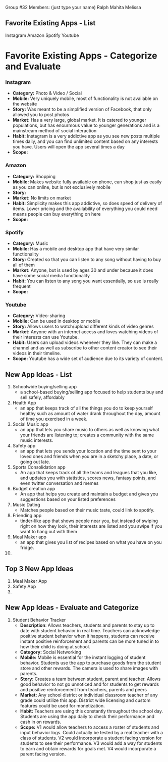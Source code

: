 
Group #32
Members: (just type your name)
Ralph 
Mahita
Melissa





## Favorite Existing Apps - List
Instagram
Amazon
Spotify
Youtube




# Favorite Existing Apps - Categorize and Evaluate
### Instagram
   - **Category:** Photo & Video / Social 
   - **Mobile:** Very uniquely mobile, most of functionality is not available on the website
   - **Story:** Was meant to be a simplified version of Facebook, that only allowed you to post photos
   - **Market:** Has a very large, global market. It is catered to younger populations, but has enourmous value to younger generations and is a mainstream method of social interaction
   - **Habit:** Instagram is a very addictive app as you see new posts multiple times daily, and you can find unlimited content based on any interests you have. Users will open the app several times a day
   - **Scope:** 

### Amazon
   - **Category:**  Shopping
   - **Mobile:** Makes website fully available on phone, can shop just as easily as you can online, but is not exclusively mobile 
   - **Story:** 
   - **Market:** No limits on market
   - **Habit:** Simplicity makes this app addictive, so does speed of delivery of items. Lower pricing and the availability of everything you could need means people can buy everything on here
   - **Scope:** 

### Spotify
   - **Category:** Music
   - **Mobile:** Has a mobile and desktop app that have very similar functionality
   - **Story:** Created so that you can listen to any song without having to buy all of them
   - **Market:** Anyone, but is used by ages 30 and under because it does have some social media functionality
   - **Habit:** You can listen to any song you want essentially, so use is really frequent
   - **Scope:** 

### Youtube
   - **Category:** Video-sharing
   - **Mobile:** Can be used in desktop or mobile
   - **Story:** Allows users to watch/upload different kinds of video genres 
   - **Market:** Anyone with an internet access and loves watching videos of their interests can use Youtube.
   - **Habit:** Users can upload videos whenever they like. They can make a channel and as well as subscribe to other content creator to see their videos in their timeline.
   - **Scope:** Youtube has a wide set of audience due to its variety of content.


## New App Ideas - List
1. Schoolwide buying/selling app
    - a school-based buying/selling app focused to help students buy and sell safely, affordably
2. Health App
    - an app that keeps track of all the things you do to keep yourself healthy such as amount of water drank throughout the day, amount of time you exercised in a week.
3. Social Music app
    - an app that lets you share music to others as well as knowing what your friends are listening to; creates a community with the same music interests.
4. Safety app
    - an app that lets you sends your location and the time sent to your loved ones and friends when you are in a sketchy place, a date, or going out late.
5. Sports Consolidation app
    - An app that keeps track of all the teams and leagues that you like, and updates you with statistics, scores news, fantasy points, and even twitter conversation and memes
6. Budget creation app
    - An app that helps you create and maintain a budget and gives you suggestions based on your listed preferences
7. Music Dating 
    - Matches people based on their music taste, could link to spotify. 
8. Friending app
    - tinder-like app that shows people near you, but instead of swiping right on how they look, their interests are listed and you swipe if you want to hang out with them
9. Meal Maker app
    - an app that gives you list of recipes based on what you have on you fridge.
10. 


## Top 3 New App Ideas
1. Meal Maker App
2. Safety App
3. 

## New App Ideas - Evaluate and Categorize
1. Student Behavior Tracker
   - **Description**: Allows teachers, students and parents to stay up to date with student behavior in real time. Teachers can acknowledge positive student behavior when it happens, students can receive instant positive reinforcement and parents can be more tuned in to how their child is doing at school.
   - **Category:** Social Networking
   - **Mobile:** Mobile is essential for the instant logging of student behavior. Students use the app to purchase goods from the student store and other rewards. The camera is used to share images with parents.
   - **Story:** Creates a team between student, parent and teacher. Allows good behavior to not go unnoticed and for students to get rewards and positive reinforcement from teachers, parents and peers
   - **Market:** Any school district or individual classroom teacher of any grade could utilize this app. District wide licensing and custom features could be used for monetization. 
   - **Habit:** Teachers are using this constantly throughout the school day. Students are using the app daily to check their performance and cash in on rewards.
   - **Scope:** V1 would allow teachers to access a roster of students and input behavior logs. Could actually be tested by a real teacher with a class of students. V2 would incorporate a student facing version for students to see their performance. V3 would add a way for students to earn and obtain rewards for goals met. V4 would incorporate a parent facing version.


